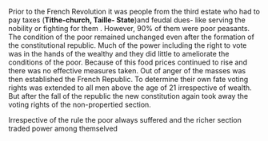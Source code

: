 Prior to the French Revolution it was people from the third estate who had to pay taxes (**Tithe-church, Taille- State**)and feudal dues- like serving the nobility or fighting for them . However, 90% of them were poor peasants. The condition of the poor remained unchanged even after the formation of the constitutional republic. Much of the power including the right to vote was in the hands of the wealthy and they did little to ameliorate the conditions of the poor. Because of this food prices continued to rise and there was no effective measures taken. Out of anger of the masses was then established the French Republic. To determine their own fate voting rights was extended to all men above the age of 21 irrespective of wealth. But after the fall of the republic the new constitution again took away the voting rights of the non-propertied section.

Irrespective of the rule the poor always suffered and the richer section traded power among themselved

